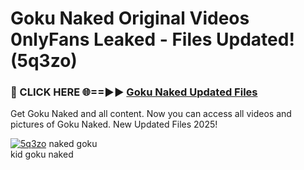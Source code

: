 # Goku Naked Original Videos 0nlyFans Leaked - Files Updated! (5q3zo)

<h3>🔴 CLICK HERE 🌐==►► <a href="https://tinyurl.com/yckcrads" rel="nofollow">Goku Naked Updated Files</a></h3>

Get Goku Naked and all content. Now you can access all videos and pictures of Goku Naked. New Updated Files 2025!

[![5q3zo](https://i.imgur.com/hpKpOFt.gif)](https://tinyurl.com/yckcrads)
naked goku<br>
kid goku naked
